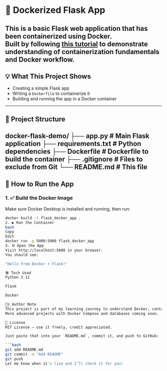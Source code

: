 # 🐳 Dockerized Flask App

This is a basic Flask web application that has been containerized using Docker.  
Built by following [this tutorial](https://www.geeksforgeeks.org/dockerize-your-flask-app/) to demonstrate understanding of containerization fundamentals and Docker workflow.
---

## 💡 What This Project Shows

- Creating a simple Flask app
- Writing a `Dockerfile` to containerize it
- Building and running the app in a Docker container
---

## 📁 Project Structure

docker-flask-demo/
├── app.py # Main Flask application
├── requirements.txt # Python dependencies
├── Dockerfile # Dockerfile to build the container
├── .gitignore # Files to exclude from Git
└── README.md # This file
---

## 🚀 How to Run the App

### 1. ✅ Build the Docker Image

Make sure Docker Desktop is installed and running, then run:

```bash
docker build -t flask_docker_app .
2. ▶️ Run the Container
bash
Copy
Edit
docker run -p 5000:5000 flask_docker_app
3. 🌐 Open the App
Visit http://localhost:5000 in your browser.
You should see:

"Hello from Docker + Flask!"

🛠️ Tech Used
Python 3.11

Flask

Docker

🙋‍♀️ Author Note
This project is part of my learning journey to understand Docker, containerization, and deployment basics.
More advanced projects with Docker Compose and databases coming soon.

📄 License
MIT License — use it freely, credit appreciated.

Just paste that into your `README.md`, commit it, and push to GitHub:

```bash
git add README.md
git commit -m "Add README"
git push
Let me know when it's live and I’ll check it for you!
